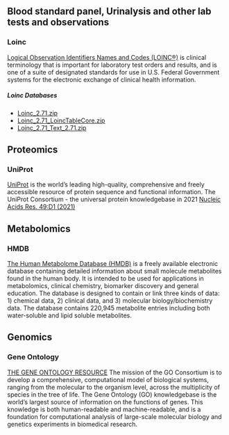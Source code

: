 ## Blood standard panel, Urinalysis and other lab tests and observations
### Loinc
[Logical Observation Identifiers Names and Codes (LOINC®)](https://loinc.org/downloads/) is clinical terminology that is important for laboratory test orders and results, and is one of a suite of designated standards for use in U.S. Federal Government systems for the electronic exchange of clinical health information.

##### Loinc Databases
- [Loinc_2.71.zip](https://s3.amazonaws.com/static.quantimo.do/unified-health-api/reference-databases/Loinc_2.71.zip)
- [Loinc_2.71_LoincTableCore.zip](https://s3.amazonaws.com/static.quantimo.do/unified-health-api/reference-databases/Loinc_2.71_LoincTableCore.zip)
- [Loinc_2.71_Text_2.71.zip](https://s3.amazonaws.com/static.quantimo.do/unified-health-api/reference-databases/Loinc_2.71_Text_2.71.zip)


## Proteomics

### UniProt
[UniProt](https://www.uniprot.org/) is the world’s leading high-quality, comprehensive and freely accessible resource of protein sequence and functional information.
The UniProt Consortium - the universal protein knowledgebase in 2021
[Nucleic Acids Res. 49:D1 (2021)](https://academic.oup.com/nar/advance-article/doi/10.1093/nar/gkaa1100/6006196)

## Metabolomics

### HMDB
[The Human Metabolome Database (HMDB)](https://hmdb.ca/) is a freely available electronic database containing detailed information about small molecule metabolites found in the human body. It is intended to be used for applications in metabolomics, clinical chemistry, biomarker discovery and general education. The database is designed to contain or link three kinds of data: 1) chemical data, 2) clinical data, and 3) molecular biology/biochemistry data. The database contains 220,945 metabolite entries including both water-soluble and lipid soluble metabolites.

## Genomics

### Gene Ontology
[THE GENE ONTOLOGY RESOURCE](http://geneontology.org/)
The mission of the GO Consortium is to develop a comprehensive, computational model of biological systems, ranging from the molecular to the organism level, across the multiplicity of species in the tree of life.
The Gene Ontology (GO) knowledgebase is the world’s largest source of information on the functions of genes. This knowledge is both human-readable and machine-readable, and is a foundation for computational analysis of large-scale molecular biology and genetics experiments in biomedical research.
